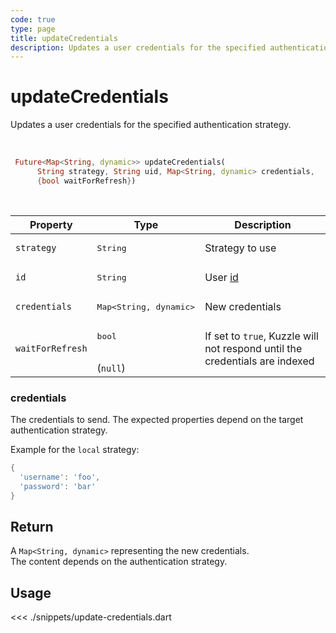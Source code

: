 ```yaml
---
code: true
type: page
title: updateCredentials
description: Updates a user credentials for the specified authentication strategy.
---
```


# updateCredentials

Updates a user credentials for the specified authentication strategy.

<br />

```dart
 Future<Map<String, dynamic>> updateCredentials(
      String strategy, String uid, Map<String, dynamic> credentials,
      {bool waitForRefresh})
```

<br />

| Property | Type | Description |
| --- | --- | --- |
| `strategy` | <pre>String</pre> | Strategy to use |
| `id` | <pre>String</pre> | User [id](/core/2/guides/essentials/user-authentication#kuzzle-user-identifier-kuid) |
| `credentials` | <pre>Map<String, dynamic></pre> | New credentials |
| `waitForRefresh` | <pre>bool</pre><br />(`null`) | If set to `true`, Kuzzle will not respond until the credentials are indexed |

### credentials

The credentials to send. The expected properties depend on the target authentication strategy.

Example for the `local` strategy:

```dart
{
  'username': 'foo',
  'password': 'bar'
}
```

## Return

A `Map<String, dynamic>` representing the new credentials.  
The content depends on the authentication strategy.

## Usage

<<< ./snippets/update-credentials.dart
